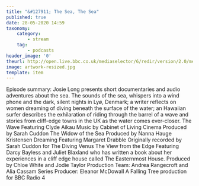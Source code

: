 ```yaml
---
title: "&#127911; The Sea, The Sea"
published: true
date: 28-05-2020 14:59
taxonomy:
    category:
        - stream
    tag:
        - podcasts
header_image: '0'
theurl: http://open.live.bbc.co.uk/mediaselector/6/redir/version/2.0/mediaset/audio-nondrm-download/proto/http/vpid/p08dh6sj.mp3
image: artwork-resized.jpg
template: item
--- 
```

Episode summary: Josie Long presents short documentaries and audio adventures about the sea. The sounds of the sea, whispers into a wind phone and the dark, silent nights in Lyø, Denmark; a writer reflects on women dreaming of diving beneath the surface of the water; an Hawaiian surfer describes the exhilaration of riding through the barrel of a wave and stories from cliff-edge towns in the UK as the water comes ever-closer. The Wave Featuring Clyde Aikau Music by Cabinet of Living Cinema Produced by Sarah Cuddon The Widow of the Sea Produced by Nanna Hauge Kristensen Dreaming Featuring Margaret Drabble Originally recorded by Sarah Cuddon for The Diving Venus The View from the Edge Featuring Darcy Bayless and Juliet Blaxland who has written a book about her experiences in a cliff edge house called The Easternmost House. Produced by Chloe White and Jodie Taylor Production Team: Andrea Rangecroft and Alia Cassam Series Producer: Eleanor McDowall A Falling Tree production for BBC Radio 4
